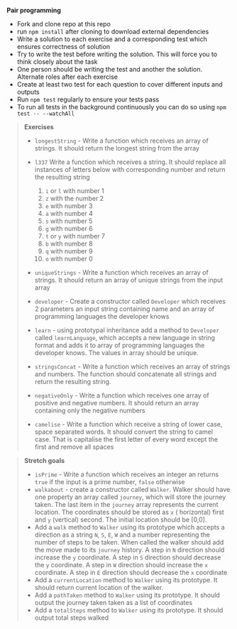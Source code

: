 **Pair programming**

* Fork and clone repo at this repo
* run `npm install` after cloning to download external dependencies
* Write a solution to each exercise and a corresponding test which ensures correctness of solution
* Try to write the test before writing the solution. This will force you to think closely about the task
* One person should be writing the test and another the solution. Alternate roles after each exercise
* Create at least two test for each question to cover different inputs and outputs
* Run `npm test` regularly to ensure your tests pass
* To run all tests in the background continuously you can do so using `npm test -- --watchAll`

> **Exercises**
>
> * `longestString` - Write a function which receives an array of strings. It should return the longest string from the array
>
> * `l337` Write a function which receives a string. It should replace all instances of letters below with corresponding number and return the resulting string
>   1. `i` or `l` with number 1
>   2. `z` with the number 2
>   3. `e` with number 3
>   4. `a` with number 4
>   5. `s` with number 5
>   6. `g` with number 6
>   7. `t` or `y` with number 7
>   8. `b` with number 8
>   9. `q` with number 9
>   10. `o` with number 0
> * `uniqueStrings` - Write a function which receives an array of strings. It should return an array of unique strings from the input array
> * `developer` - Create a constructor called `Developer` which receives 2 parameters an input string containing name and an array of programming languages the developer knows
> * `learn` - using prototypal inheritance add a method to `Developer` called `learnLanguage`, which accepts a new language in string format and adds it to array of programming languages the developer knows. The values in array should be unique.
> * `stringsConcat` - Write a function which receives an array of strings and numbers. The function should concatenate all strings and return the resulting string.
> * `negativeOnly` - Write a function which receives one array of positive and negative numbers. It should return an array containing only the negative numbers
> * `camelise` - Write a function which receive a string of lower case, space separated words. It should convert the string to camel case. That is capitalise the first letter of every word except the first and remove all spaces

> **Stretch goals**
>
> * `isPrime` - Write a function which receives an integer an returns `true` if the input is a prime number, `false` otherwise
> * `walkabout` - create a constructor called `Walker`. Walker should have one property an array called `journey`, which will store the journey taken. The last item in the `journey` array represents the current location. The coordinates should be stored as `x` ( horizontal) first and `y` (vertical) second. The initial location should be [0,0].
> * Add a `walk` method to `Walker` using its prototype which accepts a direction as a string `N`, `S`, `E`, `W` and a number representing the number of steps to be taken. When called the walker should add the move made to its `journey` history. A step in `N` direction should increase the `y` coordinate. A step in `S` direction should decrease the `y` coordinate. A step in `W` direction should increase the `x` coordinate. A step in `E` direction should decrease the `x` coordinate
> * Add a `currentLocation` method to `Walker` using its prototype. It should return current location of the walker.
> * Add a `pathTaken` method to `Walker` using its prototype. It should output the journey taken taken as a list of coordinates
> * Add a `totalSteps` method to `Walker` using its prototype. It should output total steps walked
